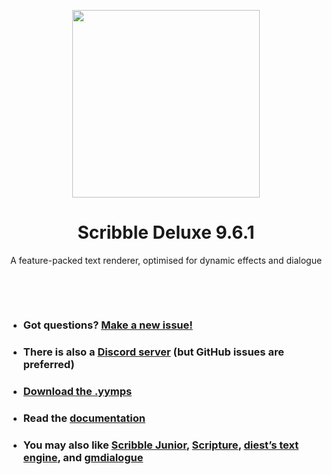 <p align="center"><img src="https://raw.githubusercontent.com/JujuAdams/scribble/master/LOGO.png" style="display:block; margin:auto; width:300px"></p>
<h1 align="center">Scribble Deluxe 9.6.1</h1>
<p align="center">A feature-packed text renderer, optimised for dynamic effects and dialogue</p>

&nbsp;

&nbsp;

- ### Got questions? [Make a new issue!](https://github.com/JujuAdams/Scribble/issues/new)
- ### There is also a [Discord server](https://discord.gg/hwgWpnsNw2) (but GitHub issues are preferred)
- ### [Download the .yymps](https://github.com/JujuAdams/scribble/releases/)
- ### Read the [documentation](http://jujuadams.github.io/Scribble)
- ### You may also like [Scribble Junior](https://www.github.com/jujuadams/ScribbleJunior/), [Scripture](https://pixelatedpope.itch.io/scripture), [diest’s text engine](http://michaelvandiest.com/advanced-dialogue-box/), and [gmdialogue](https://github.com/danielpancake/gmdialogue)
